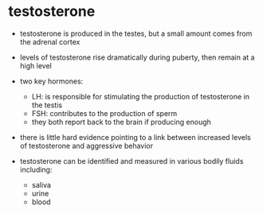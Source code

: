# testosterone

- testosterone is produced in the testes, but a small amount comes from the adrenal cortex

- levels of testosterone rise dramatically during puberty, then remain at a high level

- two key hormones:
  - LH: is responsible for stimulating the production of testosterone in the testis
  - FSH: contributes to the production of sperm
  - they both report back to the brain if producing enough

- there is little hard evidence pointing to a link between increased levels of testosterone and aggressive behavior

- testosterone can be identified and measured in various bodily fluids including:
  - saliva
  - urine
  - blood
    
